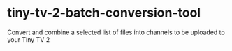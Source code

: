 # tiny-tv-2-batch-conversion-tool
Convert and combine a selected list of files into channels to be uploaded to your Tiny TV 2
